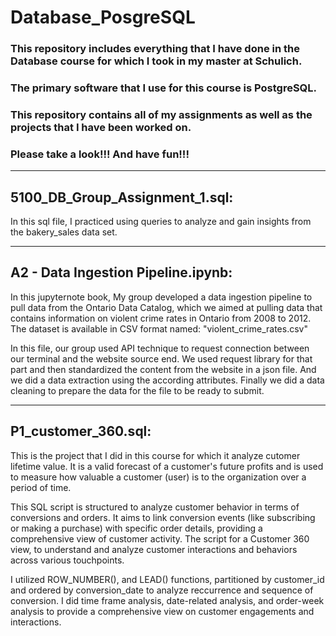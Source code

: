 # Database_PosgreSQL
### This repository includes everything that I have done in the Database course for which I took in my master at Schulich.
### The primary software that I use for this course is PostgreSQL.
### This repository contains all of my assignments as well as the projects that I have been worked on.
### Please take a look!!! And have fun!!!
-------------------------------------------------------------------------------------------------------------------------------------------------------------------
## 5100_DB_Group_Assignment_1.sql:
In this sql file, I practiced using queries to analyze and gain insights from the bakery_sales data set.

-------------------------------------------------------------------------------------------------------------------------------------------------------------------
## A2 - Data Ingestion Pipeline.ipynb:
In this jupyternote book, My group developed a data ingestion pipeline to pull data from the Ontario Data Catalog, which we aimed at pulling data that contains information on violent crime rates in Ontario from 2008 to 2012. The dataset is available in CSV format named: "violent_crime_rates.csv"

In this file, our group used API technique to request connection between our terminal and the website source end. We used request library for that part and then standardized the content from the website in a json file. And we did a data extraction using the according attributes. Finally we did a data cleaning to prepare the data for the file to be ready to submit.

-------------------------------------------------------------------------------------------------------------------------------------------------------------------
## P1_customer_360.sql:
This is the project that I did in this course for which it analyze cutomer lifetime value. 
It is a valid forecast of a customer's future profits and is used to measure how valuable a customer (user) is to the organization over a period of time.

This SQL script is structured to analyze customer behavior in terms of conversions and orders.
It aims to link conversion events (like subscribing or making a purchase) with specific order details, providing a comprehensive view of customer activity.
The script for a Customer 360 view, to understand and analyze customer interactions and behaviors across various touchpoints.

I utilized ROW_NUMBER(), and LEAD() functions, partitioned by customer_id and ordered by conversion_date to analyze reccurrence and sequence of conversion.
I did time frame analysis, date-related analysis, and order-week analysis to provide a comprehensive view on customer engagements and interactions.
